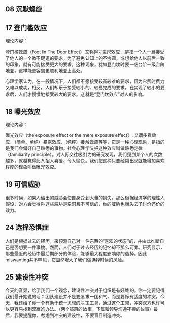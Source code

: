 ## 08 沉默螺旋

## 17 登门槛效应

理论内容：

登门槛效应（Foot In The Door Effect）又称得寸进尺效应，是指一个人一旦接受了他人的一个微不足道的要求，为了避免认知上的不协调，或想给他人以前后一致的印象，就有可能接受更大的要求。这种现象，犹如登门坎时要一级台阶一级台阶地登，这样能更容易更顺利地登上高处。

心理学家认为，在一般情况下，人们都不愿接受较高较难的要求，因为它费时费力又难以成功，相反，人们却乐于接受较小的、较易完成的要求，在实现了较小的要求后，人们才慢慢地接受较大的要求，这就是“登门坎效应”对人的影响。

## 18 曝光效应

理论内容：

曝光效应（the exposure effect or the mere exposure effect）：又谓多看效应、（简单、单纯）暴露效应、（纯粹）接触效应等等，它是一种心理现象，是指的是我们会偏好自己熟悉的事物。社会心理学又把这种效应叫做熟悉定律（familiarity principle）。对人际交往吸引力的研究发现，我们见到某个人的次数越多，就越觉得此人招人喜爱、令人愉快。我们把这种只要经常出现就能增加喜欢程度的现象叫做曝光效应。

## 19 可信威胁

很多时候，如果人给出的威胁会使自身受到大量的损失，那么根据经济学的理性人假设，对方会觉得你这些威胁是空洞且不可信的，你的威胁也就失去了讨价还价的效力。


## 24 选择恐惧症

人们是根据过去的经历，来预测自己对一件东西的“喜欢的状态”的，并由此推断自己是否想要一件事物。然而，人们对于过去经历的记忆却不那么可靠。研究显示，那些最近的经历中最后期部分的体验，能够最大程度影响你的选择。因此miswanting并不罕见，它显然增大了我们做选择时候的风险。

## 25 建设性冲突

今天的音频，给了我们一个观念，建设性冲突对于组织是有好处的。你一定要记得我们最开始说的话：团队建设并不是要追求一团和气，而是要保有适度的冲突。今天，我还给了你一个有助于统一思想的决策工具，通过这个工具，冲突双方也许可以更容易找到双赢的办法。（两个部落的故事，下属和领导沟通不善的故事）最后，我要提醒你，考虑到冲突的建设性，不要盲目制造冲突。
